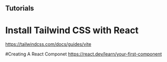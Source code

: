 ## Tutorials

# Install Tailwind CSS with React
https://tailwindcss.com/docs/guides/vite

#Creating A React Componet 
https://react.dev/learn/your-first-component
